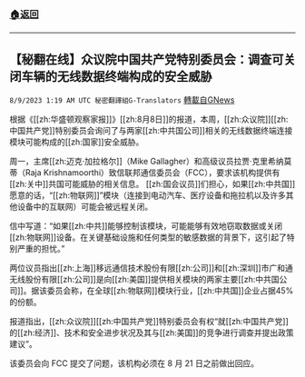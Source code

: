 ###  [:house:返回](README.md)
---


## 【秘翻在线】众议院中国共产党特别委员会：调查可关闭车辆的无线数据终端构成的安全威胁
`8/9/2023 1:19 AM UTC 秘密翻譯組G-Translators` [轉載自GNews](https://gnews.org/articles/1536352)

根据《[[zh:华盛顿观察家报]]》[[zh:8月8日]]的报道，本周，[[zh:众议院]][[zh:中国共产党]]特别委员会询问了与两家[[zh:中共国公司]]相关的无线数据终端连接模块可能构成的[[zh:国家]]安全威胁。

周一，主席[[zh:迈克·加拉格尔]]（Mike Gallagher）和高级议员拉贾·克里希纳莫蒂（Raja Krishnamoorthi）致信联邦通信委员会（FCC），要求该机构提供有[[zh:关中]]共国可能威胁的相关信息。 [[zh:国会议员]]们担心，如果[[zh:中共国]]愿意的话，“[[zh:物联网]]”模块（连接到电动汽车、医疗设备和拖拉机以及许多其他设备中的互联网）可能会被远程关闭。

信中写道：“如果[[zh:中共]]能够控制该模块，可能能够有效地窃取数据或关闭[[zh:物联网]]设备。在关键基础设施和任何类型的敏感数据的背景下，这引起了特别严重的担忧。”

两位议员指出[[zh:上海]]移远通信技术股份有限[[zh:公司]]和[[zh:深圳]]市广和通无线股份有限[[zh:公司]]是向[[zh:美国]]提供相关模块的两家主要[[zh:中共国公司]]。据该委员会称，在全球[[zh:物联网]]模块行业，[[zh:中共国]]企业占据45%的份额。

报道指出，[[zh:众议院]][[zh:中国共产党]]特别委员会有权“就[[zh:中国共产党]]的[[zh:经济]]、技术和安全进步状况及其与[[zh:美国]]的竞争进行调查并提出政策建议”。

该委员会向 FCC 提交了问题，该机构必须在 8 月 21 日之前做出回应。
